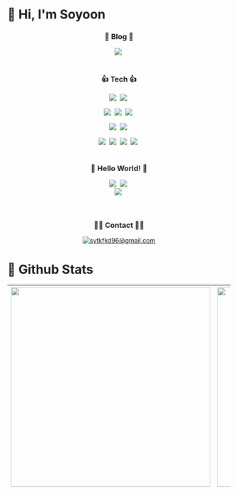 # 👋 Hi, I'm Soyoon
### <p align="center">📝 Blog 📝</p>
<div align="center">
  <a href="https://jipsadiary.tistory.com/"><img src="https://img.shields.io/badge/tistory-000?style=for-the-badge&logoColor=fff"></a>&nbsp;
</div></br>


### <p align="center">👍 Tech 👍</p>

<div align="center">
  
  <img src="https://img.shields.io/badge/React-61DAFB?style=for-the-badge&logo=React&logoColor=2d2d2d">&nbsp;
  <img src="https://img.shields.io/badge/Redux-764ABC?style=for-the-badge&logo=Redux&logoColor=2d2d2d">&nbsp;
  </br>
  
  <img src="https://img.shields.io/badge/Vue-4FC08D?style=for-the-badge&logo=vuedotjs&logoColor=2d2d2d">&nbsp;
  <img src="https://img.shields.io/badge/Pinia-4FC08D?style=for-the-badge&logo=Pinia&logoColor=2d2d2d">&nbsp;
  <img src="https://img.shields.io/badge/Vitest-4FC08D?style=for-the-badge&logo=Vitest&logoColor=2d2d2d">&nbsp;
  </br>
  
  <img src="https://img.shields.io/badge/Javascript-F7DF1E?style=for-the-badge&logo=Javascript&logoColor=fff">&nbsp;
  <img src="https://img.shields.io/badge/Typescript-3178C6?style=for-the-badge&logo=Typescript&logoColor=000">&nbsp;
  </br>
  
  <img src="https://img.shields.io/badge/HTML5-E34F26?style=for-the-badge&logo=HTML5&logoColor=fff">&nbsp;
  <img src="https://img.shields.io/badge/CSS3-1572B6?style=for-the-badge&logo=CSS3&logoColor=fff">&nbsp;
  <img src="https://img.shields.io/badge/SCSS-CC6699?style=for-the-badge&logo=SASS&logoColor=fff">&nbsp;
  <img src="https://img.shields.io/badge/tailwindcss-06B6D4?style=for-the-badge&logo=tailwindcss&logoColor=fff">&nbsp;
  </br></br>

</div>

### <p align="center">🔎 Hello World! 🔎</p>

<div align="center">
  
  <img src="https://img.shields.io/badge/Svelte-FF3E00?style=for-the-badge&logo=Svelte&logoColor=fff">&nbsp;
  <img src="https://img.shields.io/badge/Nextjs-000?style=for-the-badge&logo=nextdotjs&logoColor=fff">&nbsp;
  <br/>
  <img src="https://img.shields.io/badge/Storybook-FF4785?style=for-the-badge&logo=Storybook&logoColor=fff">&nbsp;
    
  </br>

</div>

### <p align="center">👩‍💻 Contact 👩‍💻</p>

<div align="center">
  
  [![sytkfkd96@gmail.com](https://img.shields.io/badge/Gmail-EA4335?style=for-the-badge&logo=Gmail&logoColor=white&link=mailto:sytkfkd96@gmail.com)](mailto:sytkfkd96@gmail.com)
  
</div>

# 🥇 Github Stats

<div align="center">
  
  <img width="450em" src="https://github-readme-stats.vercel.app/api?username=soyoonJ&show_icons=true&theme=omni&count_private=true&hide_border=true" align="center" /> |    <img width="450em" src="https://github-readme-stats.vercel.app/api/top-langs/?username=soyoonJ&hide_border=true&theme=omni&layout=compact" align="center" />
:-------------------------:|:-------------------------:
</div>
